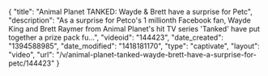 {
    "title": "Animal Planet TANKED: Wayde & Brett have a surprise for Petc",
    "description": "As a surprise for Petco's 1 millionth Facebook fan, Wayde King and Brett Raymer from Animal Planet's hit TV series 'Tanked' have put together a prize pack fu...",
    "videoid": "144423",
    "date_created": "1394588985",
    "date_modified": "1418181170",
    "type": "captivate",
    "layout": "video",
    "url": "\/v\/animal-planet-tanked-wayde-brett-have-a-surprise-for-petc\/144423"
}